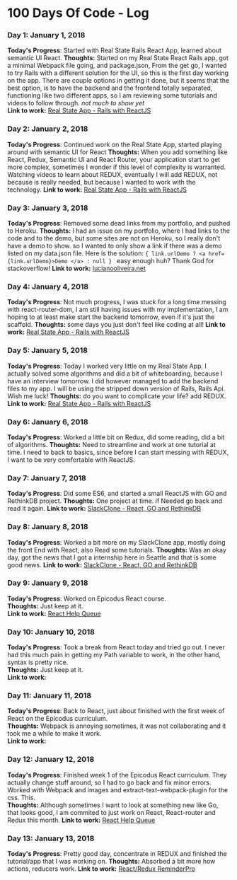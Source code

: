# 100 Days Of Code - Log

### Day 1: January 1, 2018 
**Today's Progress**: Started with Real State Rails React App, learned about semantic UI React.
**Thoughts:** Started on my Real State React Rails app, got a minimal Webpack file going, and package.json, From the get go, I wanted to try Rails with a different solution for the UI, so this is the first day working on the app. There are couple options in getting it done, but it seems that the best option, is to have the backend and the frontend totally separated, functioning like two different apps, so I am reviewing some tutorials and videos to follow through.
_not much to show yet_   
**Link to work:**   [Real State App - Rails with ReactJS](https://github.com/lucky500/real-state-rails-react)



### Day 2: January 2, 2018 
**Today's Progress**: Continued work on the Real State App, started playing around with semantic UI for React
**Thoughts:** When you add something like React, Redux, Semantic UI and React Router, your application start to get more complex, sometimes I wonder if this level of complexity is warranted. Watching videos to learn about REDUX, eventually I will add REDUX, not because is really needed, but because I wanted to work with the technology.
**Link to work:**  [Real State App - Rails with ReactJS](https://github.com/lucky500/real-state-rails-react)



### Day 3: January 3, 2018
**Today's Progress**: Removed some dead links from my portfolio, and pushed to Heroku.
**Thoughts:** I had an issue on my portfolio, where I had links to the code and to the demo, but some sites are not on Heroku, so I really don't have a demo to show. so I wanted to only show a link if there was a demo listed on my data.json file. Here is the solution:
```{ link.urlDemo ? <a href={link.urlDemo}>Demo </a> : null } ```
easy enough huh? Thank God for stackoverflow!
**Link to work:**  [lucianooliveira.net](https://luciano-oliveira.herokuapp.com/)



### Day 4: January 4, 2018
**Today's Progress**: Not much progress, I was stuck for a long time messing with react-router-dom, I am still having issues with my implementation, I am hoping to at least make start the backend tomorrow, even if it's just the scaffold.
**Thoughts:** some days you just don't feel like coding at all!
**Link to work:**  [Real State App - Rails with ReactJS](https://github.com/lucky500/real-state-rails-react)


### Day 5: January 5, 2018
**Today's Progress**: Today I worked very little on my Real State App. I actually solved some algorithms and did a bit of whiteboarding, because I have an interview tomorrow. I did however managed to add the backend files to my app. I will be using the stripped down version of Rails, Rails Api. Wish me luck!
**Thoughts:** do you want to complicate your life? add REDUX.
**Link to work:**  [Real State App - Rails with ReactJS](https://github.com/lucky500/real-state-rails-react)


### Day 6: January 6, 2018
**Today's Progress**: Worked a little bit on Redux, did some reading, did a bit of algorithms.
**Thoughts:** Need to streamline and work at one tutorial at time. I need to back to basics, since before I can start messing with REDUX, I want to be very comfortable with ReactJS.



### Day 7: January 7, 2018
**Today's Progress**: Did some ES6, and started a small ReactJS with GO and RethinkDB project.
**Thoughts:** One project at time. if Needed go back and read it again.
**Link to work:**  [SlackClone - React, GO and RethinkDB](https://github.com/lucky500/slack-clone)


### Day 8: January 8, 2018
**Today's Progress**: Worked a bit more on my SlackClone app, mostly doing the front End with React, also Read some tutorials.
**Thoughts:** Was an okay day, got the news that I got a internship here in Seattle and that is some good news.
**Link to work:**  [SlackClone - React, GO and RethinkDB](https://github.com/lucky500/slack-clone)


### Day 9: January 9, 2018
**Today's Progress**: Worked on Epicodus React course.   
**Thoughts:** Just keep at it.   
**Link to work:**  [React Help Queue](https://github.com/lucky500/react-help-queue)   


### Day 10: January 10, 2018
**Today's Progress**: Took a break from React today and tried go out. I never had this much pain in getting my Path variable to work, in the other hand, syntax is pretty nice.   
**Thoughts:** Just keep at it.   
**Link to work:**    

### Day 11: January 11, 2018
**Today's Progress**: Back to React, just about finished with the first week of React on the Epicodus curriculum.   
**Thoughts:** Webpack is annoying sometimes, it was not collaborating and it took me a while to make it work.   
**Link to work:**   

### Day 12: January 12, 2018
**Today's Progress**: Finished week 1 of the Epicodus React curriculum. They actually change stuff around, so I had to go back and fix minor errors. Worked with Webpack and images and extract-text-webpack-plugin for the css. This.  
**Thoughts:** Although sometimes I want to look at something new like Go, that looks good, I am commited to just work on React, React-router and Redux this month.
**Link to work:**  [React Help Queue](https://github.com/lucky500/react-help-queue) 


### Day 13: January 13, 2018
**Today's Progress**: Pretty good day, concentrate in REDUX and finished the tutorial/app that I was working on.
**Thoughts:** Absorbed a bit more how actions, reducers work.
**Link to work:**  [React/Redux ReminderPro](https://github.com/lucky500/reminderPro) 
